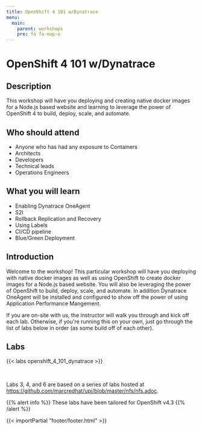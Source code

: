 ```yaml
---
title: OpenShift 4 101 w/Dynatrace
menu:
  main:
    parent: workshops
    pre: fa fa-map-o
---
```


# OpenShift 4 101 w/Dynatrace

## Description 

This workshop will have you deploying and creating native docker images for a Node.js based website and learning to leverage the power of OpenShift 4 to build, deploy, scale, and automate.

## Who should attend

- Anyone who has had any exposure to Containers
- Architects
- Developers
- Technical leads
- Operations Engineers


## What you will learn

- Enabling Dynatrace OneAgent
- S2I
- Rollback Replication and Recovery
- Using Labels
- CI/CD pipeline
- Blue/Green Deployment


## Introduction
Welcome to the workshop! This particular workshop will have you deploying with native docker images as well as using OpenShift to create docker images for a Node.js based website. You will also be leveraging the power of OpenShift to build, deploy, scale, and automate. In addition Dynatrace OneAgent will be installed and configured to show off the power of using Application Performance Mangement.

If you are on-site with us, the instructor will walk you through and kick off each lab.  Otherwise, if you're running this on your own, just go through the list of labs below in order (as some build off of each other).


## Labs

{{< labs openshift_4_101_dynatrace >}}

<br>


Labs 3, 4, and 6 are based on a series of labs hosted at <a href>https://github.com/marcredhat/upi/blob/master/nfs/nfs.adoc</a>.<br/>

{{% alert info %}}
These labs have been tailored for OpenShift v4.3
{{% /alert %}}

{{< importPartial "footer/footer.html" >}}
